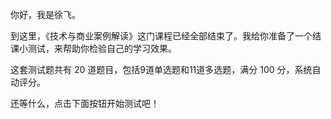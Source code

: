
你好，我是徐飞。

到这里，《技术与商业案例解读》这门课程已经全部结束了。我给你准备了一个结课小测试，来帮助你检验自己的学习效果。

这套测试题共有 20 道题目，包括9道单选题和11道多选题，满分 100 分，系统自动评分。

还等什么，点击下面按钮开始测试吧！

[<img src="https://static001.geekbang.org/resource/image/28/a4/28d1be62669b4f3cc01c36466bf811a4.png" alt="">](http://time.geekbang.org/quiz/intro?act_id=106&amp;exam_id=224)
